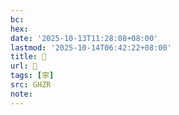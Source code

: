 ```yaml
---
bc:
hex:
date: '2025-10-13T11:28:08+08:00'
lastmod: '2025-10-14T06:42:22+08:00'
title: 󰛩
url: 󰛩
tags: [寧]
src: GHZR
note:
---
```

